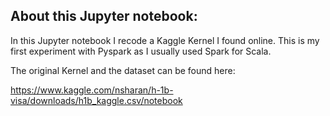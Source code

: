 ## About this Jupyter notebook:

In this Jupyter notebook I recode a Kaggle Kernel I found online. 
This is my first experiment with Pyspark as I usually used Spark for Scala.

The original Kernel and the dataset can be found here:

https://www.kaggle.com/nsharan/h-1b-visa/downloads/h1b_kaggle.csv/notebook